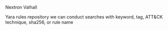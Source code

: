 Nextron Valhall

Yara rules repository
we can conduct searches with keyword, tag, ATT&CK technique, sha256, or rule name

